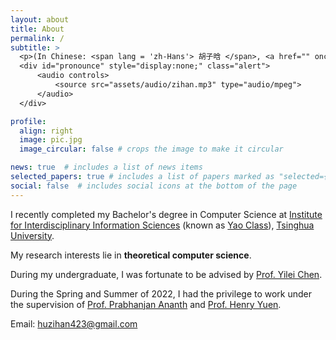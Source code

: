 ```yaml
---
layout: about
title: About
permalink: /
subtitle: >
  <p>(In Chinese: <span lang = 'zh-Hans'> 胡子晗 </span>, <a href="" onclick="$('#pronounce').toggle(); return false;">how to pronounce</a>)</p>
  <div id="pronounce" style="display:none;" class="alert">
      <audio controls>
          <source src="assets/audio/zihan.mp3" type="audio/mpeg">
      </audio>
  </div>

profile:
  align: right
  image: pic.jpg
  image_circular: false # crops the image to make it circular

news: true  # includes a list of news items
selected_papers: true # includes a list of papers marked as "selected={true}" Used for Publication now
social: false  # includes social icons at the bottom of the page
---
```


I recently completed my Bachelor's degree in Computer Science at [Institute for Interdisciplinary Information Sciences](https://iiis.tsinghua.edu.cn/) (known as [Yao Class](https://iiis.tsinghua.edu.cn/en/yaoclass/)), [Tsinghua University](https://www.tsinghua.edu.cn/en/).

My research interests lie in <b>theoretical computer science</b>.

During my undergraduate, I was fortunate to be advised by [Prof. Yilei Chen](http://www.chenyilei.net/).

During the Spring and Summer of 2022, I had the privilege to work under the supervision of [Prof. Prabhanjan Ananth](https://sites.google.com/site/prabhanjanva) and [Prof. Henry Yuen](http://www.henryyuen.net/). 

Email: [huzihan423@gmail.com](mailto:huzihan423@gmail.com)
